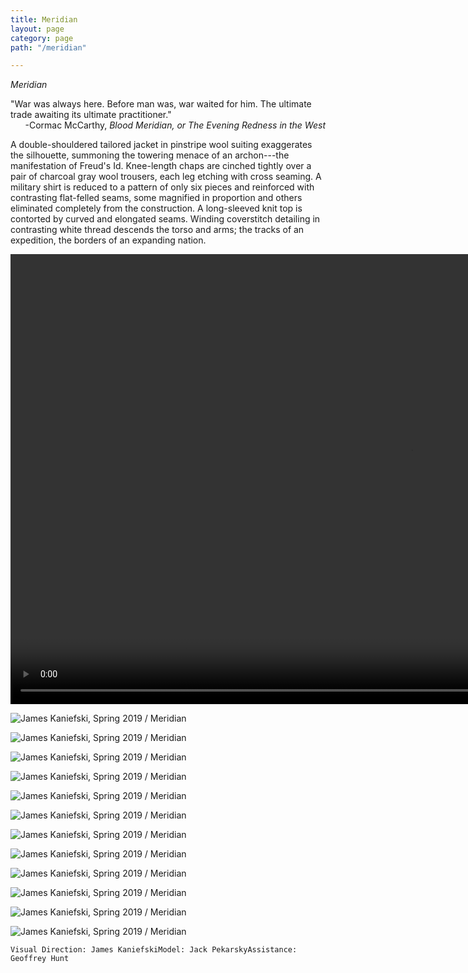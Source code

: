 ```yaml
---
title: Meridian
layout: page
category: page
path: "/meridian"

---
```

_Meridian_

<div align="left">

​"War was always here. Before man was, war waited for him. The ultimate trade awaiting its ultimate practitioner."
​<span style="text-align: right; display: block">-Cormac McCarthy, _Blood Meridian, or The Evening Redness in the West_</span>

​A double-shouldered tailored jacket in pinstripe wool suiting exaggerates the silhouette, summoning the towering menace of an archon---the manifestation of Freud's Id. Knee-length chaps are cinched tightly over a pair of charcoal gray wool trousers, each leg etching with cross seaming. A military shirt is reduced to a pattern of only six pieces and reinforced with contrasting flat-felled seams, some magnified in proportion and others eliminated completely from the construction. A long-sleeved knit top is contorted by curved and elongated seams. Winding coverstitch detailing in contrasting white thread descends the torso and arms; the tracks of an expedition, the borders of an expanding nation.

<video width="1280" height="720" controls>  
<source src="james-kaniefski-meridian-2019.mp4" type="video/mp4">  
</video>

![James Kaniefski, Spring 2019 / Meridian](/img/meridian/meridian1.jpg)

![James Kaniefski, Spring 2019 / Meridian](/img/meridian/meridian9.jpg)

![James Kaniefski, Spring 2019 / Meridian](/img/meridian/meridian8.jpg)

![James Kaniefski, Spring 2019 / Meridian](/img/meridian/meridian7.jpg)

![James Kaniefski, Spring 2019 / Meridian](/img/meridian/meridian6.jpg)

![James Kaniefski, Spring 2019 / Meridian](/img/meridian/meridian5.jpg)

![James Kaniefski, Spring 2019 / Meridian](/img/meridian/meridian4.jpg)

![James Kaniefski, Spring 2019 / Meridian](/img/meridian/meridian3.jpg)

![James Kaniefski, Spring 2019 / Meridian](/img/meridian/meridian2.jpg)

![James Kaniefski, Spring 2019 / Meridian](/img/meridian/meridian11.jpg)

![James Kaniefski, Spring 2019 / Meridian](/img/meridian/meridian10.jpg)

![James Kaniefski, Spring 2019 / Meridian](/img/meridian/meridian12.jpg)

    Visual Direction: James KaniefskiModel: Jack PekarskyAssistance: Geoffrey Hunt
